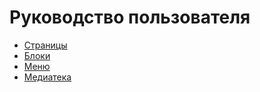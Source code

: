 # Руководство пользователя
* [Страницы](user/pages.md)
* [Блоки](user/blocks.md)
* [Меню](user/menu.md)
* [Медиатека](user/medialib.md)

